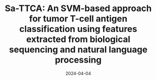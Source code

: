 ---
title: "Sa-TTCA: An SVM-based approach for tumor T-cell antigen classification using features extracted from biological sequencing and natural language processing"
collection: publications
permalink: /publication/2024-04-04-Sa-TTCA
date: 2024-04-04
venue: 'Computers in Biology and Medicine'
paperurl: 'https://doi.org/10.1016/j.compbiomed.2024.108408'
citation: 'Tran T.O., & <b>Le N.Q.K.</b> (2024). Sa-TTCA: An SVM-based approach for tumor T-cell antigen classification using features extracted from biological sequencing and natural language processing. <i>Computers in Biology and Medicine</i>.'
---